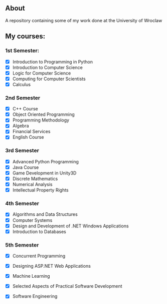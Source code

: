 ## About
A repository containing some of my work done at the University of Wroclaw

## My courses:

### 1st Semester:
- [x] Introduction to Programming in Python
- [x] Introduction to Computer Science
- [x] Logic for Computer Science
- [x] Computing for Computer Scientists
- [x] Calculus

### 2nd Semester 
- [x] C++ Course
- [x] Object Oriented Programming
- [x] Programming Methodology
- [x] Algebra
- [x] Financial Services 
- [x] English Course

### 3rd Semester
- [x] Advanced Python Programming
- [x] Java Course
- [x] Game Development in Unity3D
- [x] Discrete Mathematics
- [x] Numerical Analysis
- [x] Intellectual Property Rights

### 4th Semester
- [x] Algorithms and Data Structures
- [x] Computer Systems
- [x] Design and Development of .NET Windows Applications
- [x] Introduction to Databases

### 5th Semester
- [x] Concurrent Programming
- [x] Designing ASP.NET Web Applications
- [x] Machine Learning
- [x] Selected Aspects of Practical Software Development
- [x] Software Engineering


